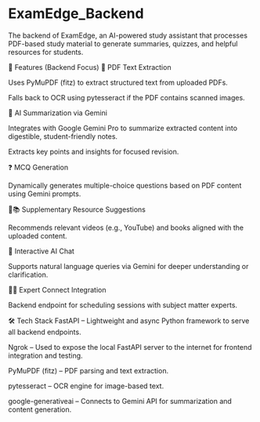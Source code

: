 # ExamEdge_Backend

The backend of ExamEdge, an AI-powered study assistant that processes PDF-based study material to generate summaries, quizzes, and helpful resources for students.

🚀 Features (Backend Focus)
📄 PDF Text Extraction

Uses PyMuPDF (fitz) to extract structured text from uploaded PDFs.

Falls back to OCR using pytesseract if the PDF contains scanned images.

🧠 AI Summarization via Gemini

Integrates with Google Gemini Pro to summarize extracted content into digestible, student-friendly notes.

Extracts key points and insights for focused revision.

❓ MCQ Generation

Dynamically generates multiple-choice questions based on PDF content using Gemini prompts.

🎥📚 Supplementary Resource Suggestions

Recommends relevant videos (e.g., YouTube) and books aligned with the uploaded content.

💬 Interactive AI Chat

Supports natural language queries via Gemini for deeper understanding or clarification.

👩‍🏫 Expert Connect Integration

Backend endpoint for scheduling sessions with subject matter experts.


🛠️ Tech Stack
FastAPI – Lightweight and async Python framework to serve all backend endpoints.

Ngrok – Used to expose the local FastAPI server to the internet for frontend integration and testing.

PyMuPDF (fitz) – PDF parsing and text extraction.

pytesseract – OCR engine for image-based text.

google-generativeai – Connects to Gemini API for summarization and content generation.

